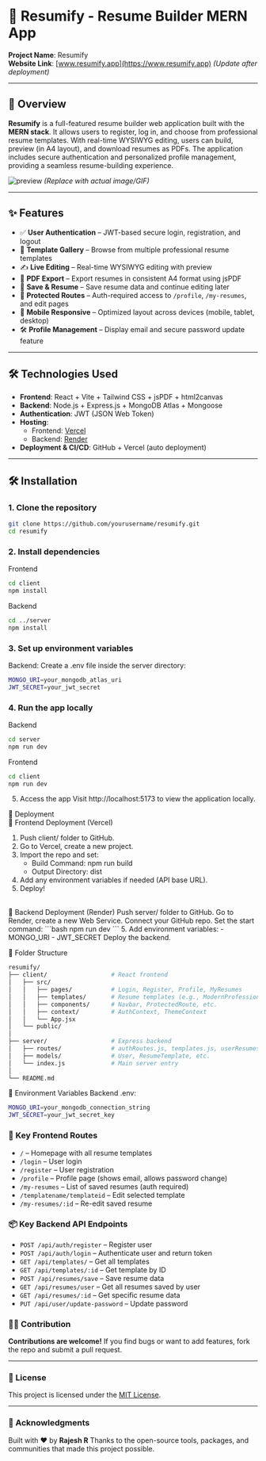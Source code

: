 # 📄 Resumify - Resume Builder MERN App

**Project Name**: Resumify  
**Website Link**: [www.resumify.app](https://www.resumify.app) *(Update after deployment)*

---

## 🧠 Overview

**Resumify** is a full-featured resume builder web application built with the **MERN stack**. It allows users to register, log in, and choose from professional resume templates. With real-time WYSIWYG editing, users can build, preview (in A4 layout), and download resumes as PDFs. The application includes secure authentication and personalized profile management, providing a seamless resume-building experience.

![preview](https://github.com/user-attachments/assets/preview-image-path.png) *(Replace with actual image/GIF)*

---

## ✨ Features

- ✅ **User Authentication** – JWT-based secure login, registration, and logout
- 🧩 **Template Gallery** – Browse from multiple professional resume templates
- ✍️ **Live Editing** – Real-time WYSIWYG editing with preview
- 📄 **PDF Export** – Export resumes in consistent A4 format using jsPDF
- 💾 **Save & Resume** – Save resume data and continue editing later
- 🔐 **Protected Routes** – Auth-required access to `/profile`, `/my-resumes`, and edit pages
- 📱 **Mobile Responsive** – Optimized layout across devices (mobile, tablet, desktop)
- 🛠 **Profile Management** – Display email and secure password update feature

---

## 🛠️ Technologies Used

- **Frontend**: React + Vite + Tailwind CSS + jsPDF + html2canvas
- **Backend**: Node.js + Express.js + MongoDB Atlas + Mongoose
- **Authentication**: JWT (JSON Web Token)
- **Hosting**:  
  - Frontend: [Vercel](https://vercel.com/)  
  - Backend: [Render](https://render.com/)
- **Deployment & CI/CD**: GitHub + Vercel (auto deployment)

---

## 🛠️ Installation

### 1. Clone the repository
```bash
git clone https://github.com/yourusername/resumify.git
cd resumify
```
### 2. Install dependencies
Frontend

```bash
cd client
npm install
```
Backend
```bash
cd ../server
npm install
```
### 3. Set up environment variables
Backend: Create a .env file inside the server directory:
```bash
MONGO_URI=your_mongodb_atlas_uri
JWT_SECRET=your_jwt_secret
```
### 4. Run the app locally
Backend
```bash
cd server
npm run dev
```
Frontend
```bash
cd client
npm run dev
```

5. Access the app
Visit http://localhost:5173 to view the application locally.

🚀 Deployment 
<br/>
🔹 Frontend Deployment (Vercel)
1. Push client/ folder to GitHub.
2. Go to Vercel, create a new project.
3. Import the repo and set:
      - Build Command: npm run build
      - Output Directory: dist
4. Add any environment variables if needed (API base URL).
5. Deploy!
<br/>
🔸 Backend Deployment (Render)
Push server/ folder to GitHub.
Go to Render, create a new Web Service.
Connect your GitHub repo.
Set the start command:
```bash
npm run dev
```
5. Add environment variables:
    - MONGO_URI
    - JWT_SECRET
Deploy the backend.

🧪 Folder Structure
```bash
resumify/
├── client/                  # React frontend
│   ├── src/
│   │   ├── pages/           # Login, Register, Profile, MyResumes
│   │   ├── templates/       # Resume templates (e.g., ModernProfessional.jsx)
│   │   ├── components/      # Navbar, ProtectedRoute, etc.
│   │   ├── context/         # AuthContext, ThemeContext
│   │   └── App.jsx
│   └── public/
│
├── server/                  # Express backend
│   ├── routes/              # authRoutes.js, templates.js, userResumes.js
│   ├── models/              # User, ResumeTemplate, etc.
│   └── index.js             # Main server entry
│
└── README.md
```
🔐 Environment Variables
Backend .env:
```bash
MONGO_URI=your_mongodb_connection_string
JWT_SECRET=your_jwt_secret_key
```
### 🔑 Key Frontend Routes

* `/` – Homepage with all resume templates
* `/login` – User login
* `/register` – User registration
* `/profile` – Profile page (shows email, allows password change)
* `/my-resumes` – List of saved resumes (auth required)
* `/templatename/templateid` – Edit selected template
* `/my-resumes/:id` – Re-edit saved resume


### 📦 Key Backend API Endpoints

* `POST /api/auth/register` – Register user
* `POST /api/auth/login` – Authenticate user and return token
* `GET /api/templates/` – Get all templates
* `GET /api/templates/:id` – Get template by ID
* `POST /api/resumes/save` – Save resume data
* `GET /api/resumes/user` – Get all resumes saved by user
* `GET /api/resumes/:id` – Get specific resume data
* `PUT /api/user/update-password` – Update password

### 👨‍💻 Contribution

**Contributions are welcome!**
If you find bugs or want to add features, fork the repo and submit a pull request.

---

### 📜 License

This project is licensed under the [MIT License](LICENSE).

---

### 🙌 Acknowledgments

Built with ❤️ by **Rajesh R**
Thanks to the open-source tools, packages, and communities that made this project possible.
